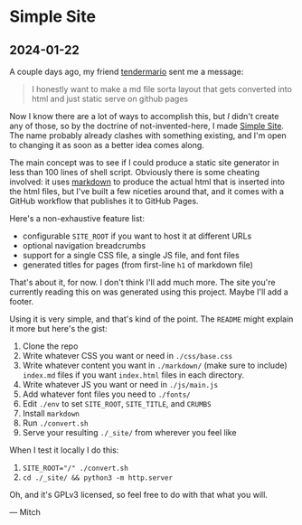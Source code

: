 # Simple Site

## 2024-01-22

A couple days ago, my friend [tendermario][1] sent me a message:

> I honestly want to make a md file sorta layout that gets converted into html and just static serve
> on github pages

Now I know there are a lot of ways to accomplish this, but _I_ didn't create any of those, so by
the doctrine of not-invented-here, I made [Simple Site][2]. The name probably already clashes with
something existing, and I'm open to changing it as soon as a better idea comes along.

The main concept was to see if I could produce a static site generator in less than 100 lines of
shell script. Obviously there is some cheating involved: it uses [markdown][3] to produce the actual
html that is inserted into the html files, but I've built a few niceties around that, and it comes
with a GitHub workflow that publishes it to GitHub Pages.

Here's a non-exhaustive feature list:

 - configurable `SITE_ROOT` if you want to host it at different URLs
 - optional navigation breadcrumbs
 - support for a single CSS file, a single JS file, and font files
 - generated titles for pages (from first-line `h1` of markdown file)
 
That's about it, for now. I don't think I'll add much more. The site you're currently reading this
on was generated using this project. Maybe I'll add a footer.

Using it is very simple, and that's kind of the point. The `README` might explain it more but here's
the gist:

 1. Clone the repo
 1. Write whatever CSS you want or need in `./css/base.css`
 1. Write whatever content you want in `./markdown/` (make sure to include) `index.md` files if you
    want `index.html` files in each directory.
 1. Write whatever JS you want or need in `./js/main.js`
 1. Add whatever font files you need to `./fonts/`
 1. Edit `./env` to set `SITE_ROOT`, `SITE_TITLE`, and `CRUMBS`
 1. Install `markdown`
 1. Run `./convert.sh`
 1. Serve your resulting `./_site/` from wherever you feel like
 
When I test it locally I do this:

 1. `SITE_ROOT="/" ./convert.sh`
 1. `cd ./_site/ && python3 -m http.server`
 
Oh, and it's GPLv3 licensed, so feel free to do with that what you will.

— Mitch

   [1]: https://github.com/tendermario "tendermario's GitHub"
   [2]: https://github.com/Perfect5th/simple-site/ "Simple Site GitHub Repository"
   [3]: https://daringfireball.net/projects/markdown/ "Daring Fireball's Markdown Project Page"
